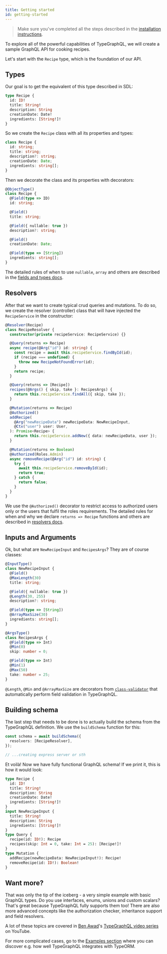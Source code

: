 ```yaml
---
title: Getting started
id: getting-started
---
```


> Make sure you've completed all the steps described in the [installation instructions](installation.md).

To explore all of the powerful capabilities of TypeGraphQL, we will create a sample GraphQL API for cooking recipes.

Let's start with the `Recipe` type, which is the foundation of our API.

## Types

Our goal is to get the equivalent of this type described in SDL:

```graphql
type Recipe {
  id: ID!
  title: String!
  description: String
  creationDate: Date!
  ingredients: [String!]!
}
```

So we create the `Recipe` class with all its properties and types:

```typescript
class Recipe {
  id: string;
  title: string;
  description?: string;
  creationDate: Date;
  ingredients: string[];
}
```

Then we decorate the class and its properties with decorators:

```typescript
@ObjectType()
class Recipe {
  @Field(type => ID)
  id: string;

  @Field()
  title: string;

  @Field({ nullable: true })
  description?: string;

  @Field()
  creationDate: Date;

  @Field(type => [String])
  ingredients: string[];
}
```

The detailed rules of when to use `nullable`, `array` and others are described in the [fields and types docs](types-and-fields.md).

## Resolvers

After that we want to create typical crud queries and mutations. To do so, we create the resolver (controller) class that will have injected the `RecipeService` in the constructor:

```typescript
@Resolver(Recipe)
class RecipeResolver {
  constructor(private recipeService: RecipeService) {}

  @Query(returns => Recipe)
  async recipe(@Arg("id") id: string) {
    const recipe = await this.recipeService.findById(id);
    if (recipe === undefined) {
      throw new RecipeNotFoundError(id);
    }
    return recipe;
  }

  @Query(returns => [Recipe])
  recipes(@Args() { skip, take }: RecipesArgs) {
    return this.recipeService.findAll({ skip, take });
  }

  @Mutation(returns => Recipe)
  @Authorized()
  addRecipe(
    @Arg("newRecipeData") newRecipeData: NewRecipeInput,
    @Ctx("user") user: User,
  ): Promise<Recipe> {
    return this.recipeService.addNew({ data: newRecipeData, user });
  }

  @Mutation(returns => Boolean)
  @Authorized(Roles.Admin)
  async removeRecipe(@Arg("id") id: string) {
    try {
      await this.recipeService.removeById(id);
      return true;
    } catch {
      return false;
    }
  }
}
```

We use the `@Authorized()` decorator to restrict access to authorized users only or the users that fulfil the roles requirements.
The detailed rules for when and why we declare `returns => Recipe` functions and others are described in [resolvers docs](resolvers.md).

## Inputs and Arguments

Ok, but what are `NewRecipeInput` and `RecipesArgs`? They are of course classes:

```typescript
@InputType()
class NewRecipeInput {
  @Field()
  @MaxLength(30)
  title: string;

  @Field({ nullable: true })
  @Length(30, 255)
  description?: string;

  @Field(type => [String])
  @ArrayMaxSize(30)
  ingredients: string[];
}

@ArgsType()
class RecipesArgs {
  @Field(type => Int)
  @Min(0)
  skip: number = 0;

  @Field(type => Int)
  @Min(1)
  @Max(50)
  take: number = 25;
}
```

`@Length`, `@Min` and `@ArrayMaxSize` are decorators from [`class-validator`](https://github.com/typestack/class-validator) that automatically perform field validation in TypeGraphQL.

## Building schema

The last step that needs to be done is to actually build the schema from the TypeGraphQL definition. We use the `buildSchema` function for this:

```typescript
const schema = await buildSchema({
  resolvers: [RecipeResolver],
});

// ...creating express server or sth
```

Et voilà! Now we have fully functional GraphQL schema!
If we print it, this is how it would look:

```graphql
type Recipe {
  id: ID!
  title: String!
  description: String
  creationDate: Date!
  ingredients: [String!]!
}
input NewRecipeInput {
  title: String!
  description: String
  ingredients: [String!]!
}
type Query {
  recipe(id: ID!): Recipe
  recipes(skip: Int = 0, take: Int = 25): [Recipe!]!
}
type Mutation {
  addRecipe(newRecipeData: NewRecipeInput!): Recipe!
  removeRecipe(id: ID!): Boolean!
}
```

## Want more?

That was only the tip of the iceberg - a very simple example with basic GraphQL types. Do you use interfaces, enums, unions and custom scalars? That's great because TypeGraphQL fully supports them too! There are also more advanced concepts like the authorization checker, inheritance support and field resolvers.

A lot of these topics are covered in [Ben Awad](https://github.com/benawad)'s [TypeGraphQL video series](https://www.youtube.com/playlist?list=PLN3n1USn4xlma1bBu3Tloe4NyYn9Ko8Gs) on YouTube.

For more complicated cases, go to the [Examples section](examples.md) where you can discover e.g. how well TypeGraphQL integrates with TypeORM.
